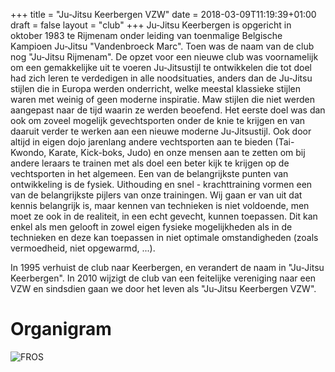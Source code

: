 +++
title = "Ju-Jitsu Keerbergen VZW"
date = 2018-03-09T11:19:39+01:00
draft = false
layout = "club"
+++
Ju-Jitsu Keerbergen is opgericht in oktober 1983 te Rijmenam onder leiding van toenmalige Belgische Kampioen Ju-Jitsu "Vandenbroeck Marc". 
Toen was de naam van de club nog "Ju-Jitsu Rijmenam".
De opzet voor een nieuwe club was voornamelijk om een gemakkelijke uit te voeren Ju-Jitsustijl te ontwikkelen die tot doel had zich leren te verdedigen in alle noodsituaties, anders dan de Ju-Jitsu stijlen die in Europa werden onderricht, welke meestal klassieke stijlen waren met weinig of geen moderne inspiratie. 
Maw stijlen die niet werden aangepast naar de tijd waarin ze werden beoefend.
Het eerste doel was dan ook om zoveel mogelijk gevechtsporten onder de knie te krijgen en van daaruit verder te werken aan een nieuwe moderne Ju-Jitsustijl. 
Ook door altijd in eigen dojo jarenlang andere vechtsporten aan te bieden (Tai-Kwondo, Karate, Kick-boks, Judo) en onze mensen aan te zetten om bij andere leraars te trainen met als doel een beter kijk te krijgen op de vechtsporten in het algemeen.
Een van de belangrijkste punten van ontwikkeling is de fysiek. Uithouding en snel - krachttraining vormen een van de belangrijkste pijlers van onze trainingen. Wij gaan er van uit dat kennis belangrijk is, maar kennen van technieken is niet voldoende, men moet ze ook in de realiteit, in een echt gevecht, kunnen toepassen. 
Dit kan enkel als men gelooft in zowel eigen fysieke mogelijkheden als in de technieken en deze kan toepassen in niet optimale omstandigheden (zoals vermoedheid, niet opgewarmd, ...).

In 1995 verhuist de club naar Keerbergen, en verandert de naam in "Ju-Jitsu Keerbergen". In 2010 wijzigt de club van een feitelijke vereniging naar een VZW en sindsdien gaan we door het leven als "Ju-Jitsu Keerbergen VZW".

# Organigram
![FROS](/images/organigram.jpg "Organigram")